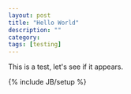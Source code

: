 ```yaml
---
layout: post
title: "Hello World"
description: ""
category: 
tags: [testing]
---
```


This is a test, let's see if it appears.

{% include JB/setup %}
